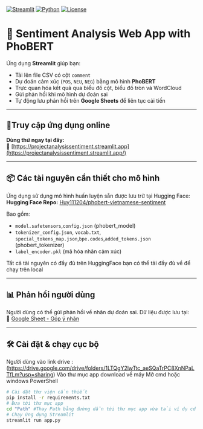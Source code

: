 <!-- Badges -->
[![Streamlit](https://img.shields.io/badge/Streamlit-deployed-brightgreen?logo=streamlit)](https://projectanalysissentiment.streamlit.app)
[![Python](https://img.shields.io/badge/Python-3.13.5-blue?logo=python)](https://www.python.org/)
[![License](https://img.shields.io/badge/License-MIT-lightgrey)](https://github.com/Huy111204/Project_Analysis_Sentiment/blob/main/LICENSE)

# 🧠 Sentiment Analysis Web App with PhoBERT

Ứng dụng **Streamlit** giúp bạn:
- Tải lên file CSV có cột `comment`
- Dự đoán cảm xúc (`POS`, `NEU`, `NEG`) bằng mô hình **PhoBERT**
- Trực quan hóa kết quả qua biểu đồ cột, biểu đồ tròn và WordCloud
- Gửi phản hồi khi mô hình dự đoán sai
- Tự động lưu phản hồi trên **Google Sheets** để liên tục cải tiến

---

## 🚀Truy cập ứng dụng online
**Dùng thử ngay tại đây:**  
🔗 [https://projectanalysissentiment.streamlit.app](https://projectanalysissentiment.streamlit.app/)

---

## 📦 Các tài nguyên cần thiết cho mô hình
Ứng dụng sử dụng mô hình huấn luyện sẵn được lưu trữ tại Hugging Face:  
**Hugging Face Repo:** [Huy111204/phobert-vietnamese-sentiment](https://huggingface.co/Huy111204/phobert-vietnamese-sentiment/tree/main)

Bao gồm:
- `model.safetensors`,`config.json` (phobert_model)
- `tokenizer_config.json`, `vocab.txt`, `special_tokens_map.json`,`bpe.codes`,`added_tokens.json` (phobert_tokenizer)
- `label_encoder.pkl` (mã hóa nhãn cảm xúc)

Tất cả tài nguyên có đầy đủ trên HuggingFace bạn có thể tải đầy đủ về để chạy trên local 

---

## 📊 Phản hồi người dùng

Người dùng có thể gửi phản hồi về nhãn dự đoán sai. Dữ liệu được lưu tại:  
📄 [Google Sheet - Góp ý nhãn](https://docs.google.com/spreadsheets/d/11GFPE5lCZZw3zrmzV0dEQw1QBXHszPAECNX52iM6uPg/edit?gid=0#gid=0)

---

## 🛠️ Cài đặt & chạy cục bộ
Người dùng vào link drive : (https://drive.google.com/drive/folders/1LTQgY2lwTtc_aeSQaTrPC8XnNPaLTfLm?usp=sharing)
Vào thư mục app download về máy 
Mở cmd hoặc windows PowerShell
```bash
# Cài đặt thư viện cần thiết
pip install -r requirements.txt
# Đưa tới thư mục app 
cd "Path" #Thay Path bằng đường dẫn tới thư mục app vừa tải ví dụ cd "F:\app"
# Chạy ứng dụng Streamlit
streamlit run app.py
